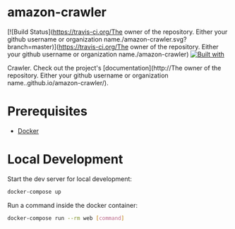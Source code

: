 # amazon-crawler

[![Build Status](https://travis-ci.org/The owner of the repository. Either your github username or organization name./amazon-crawler.svg?branch=master)](https://travis-ci.org/The owner of the repository. Either your github username or organization name./amazon-crawler)
[![Built with](https://img.shields.io/badge/Built_with-Cookiecutter_Django_Rest-F7B633.svg)](https://github.com/agconti/cookiecutter-django-rest)

Crawler. Check out the project's [documentation](http://The owner of the repository. Either your github username or organization name..github.io/amazon-crawler/).

# Prerequisites

- [Docker](https://docs.docker.com/docker-for-mac/install/)  

# Local Development

Start the dev server for local development:
```bash
docker-compose up
```

Run a command inside the docker container:

```bash
docker-compose run --rm web [command]
```
